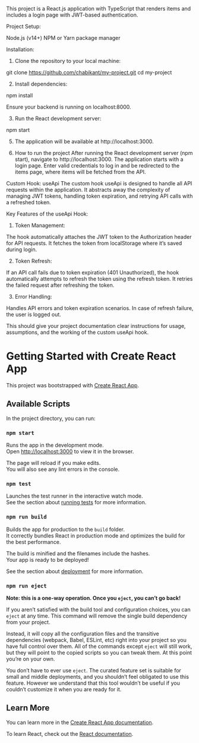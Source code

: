 This project is a React.js application with TypeScript that renders items and includes a login page with JWT-based authentication.

Project Setup:

Node.js (v14+)
NPM or Yarn package manager

Installation:

1. Clone the repository to your local machine:

git clone https://github.com/chabikant/my-project.git
cd my-project

2. Install dependencies:

npm install

Ensure your backend is running on localhost:8000.

3. Run the React development server:

npm start

5. The application will be available at http://localhost:3000.

6. How to run the project
After running the React development server (npm start), navigate to http://localhost:3000.
The application starts with a login page.
Enter valid credentials to log in and be redirected to the items page, where items will be fetched from the API.

Custom Hook: useApi
The custom hook useApi is designed to handle all API requests within the application. It abstracts away the complexity of managing JWT tokens, handling token expiration, and retrying API calls with a refreshed token.

Key Features of the useApi Hook:

1. Token Management:

The hook automatically attaches the JWT token to the Authorization header for API requests.
It fetches the token from localStorage where it’s saved during login.

2. Token Refresh:

If an API call fails due to token expiration (401 Unauthorized), the hook automatically attempts to refresh the token using the refresh token.
It retries the failed request after refreshing the token.

3. Error Handling:

Handles API errors and token expiration scenarios. In case of refresh failure, the user is logged out.

This should give your project documentation clear instructions for usage, assumptions, and the working of the custom useApi hook.

















# Getting Started with Create React App

This project was bootstrapped with [Create React App](https://github.com/facebook/create-react-app).

## Available Scripts

In the project directory, you can run:

### `npm start`

Runs the app in the development mode.\
Open [http://localhost:3000](http://localhost:3000) to view it in the browser.

The page will reload if you make edits.\
You will also see any lint errors in the console.

### `npm test`

Launches the test runner in the interactive watch mode.\
See the section about [running tests](https://facebook.github.io/create-react-app/docs/running-tests) for more information.

### `npm run build`

Builds the app for production to the `build` folder.\
It correctly bundles React in production mode and optimizes the build for the best performance.

The build is minified and the filenames include the hashes.\
Your app is ready to be deployed!

See the section about [deployment](https://facebook.github.io/create-react-app/docs/deployment) for more information.

### `npm run eject`

**Note: this is a one-way operation. Once you `eject`, you can’t go back!**

If you aren’t satisfied with the build tool and configuration choices, you can `eject` at any time. This command will remove the single build dependency from your project.

Instead, it will copy all the configuration files and the transitive dependencies (webpack, Babel, ESLint, etc) right into your project so you have full control over them. All of the commands except `eject` will still work, but they will point to the copied scripts so you can tweak them. At this point you’re on your own.

You don’t have to ever use `eject`. The curated feature set is suitable for small and middle deployments, and you shouldn’t feel obligated to use this feature. However we understand that this tool wouldn’t be useful if you couldn’t customize it when you are ready for it.

## Learn More

You can learn more in the [Create React App documentation](https://facebook.github.io/create-react-app/docs/getting-started).

To learn React, check out the [React documentation](https://reactjs.org/).
